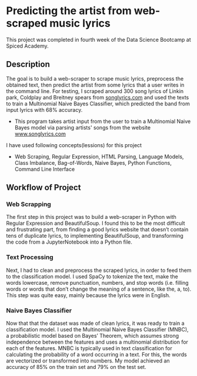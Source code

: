 # Predicting the artist from web-scraped music lyrics

This project was completed in fourth week of the Data Science Bootcamp at Spiced Academy.

## Description
The goal is to build a web-scraper to scrape music lyrics, preprocess the obtained text, then predict the artist from some lyrics that a user writes in the command line. For testing, I scraped around 300 song lyrics of Linkin park, Coldplay and Breitney spears from [songlyrics.com](www.songlyrics.com) and used the texts to train a Multinomial Naive Bayes Classifier, which predicted the band from input lyrics with 68% accuracy.

- This program takes artist input from the user to train a Multinomial Naive Bayes model via parsing artists' songs from the website www.songlyrics.com

I have used following concepts(lessions) for this project
- Web Scraping, Regular Expression, HTML Parsing, Language Models, Class Imbalance, Bag-of-Words, Naive Bayes, Python Functions, Command Line Interface

## Workflow of Project

### Web Scrapping
The first step in this project was to build a web-scraper in Python with Regular Expression and BeautifulSoup. I found this to be the most difficult and frustrating part, from finding a good lyrics website that doesn’t contain tens of duplicate lyrics, to implementing BeautifulSoup, and transforming the code from a JupyterNotebook into a Python file.

### Text Processing
Next, I had to clean and preprocess the scraped lyrics, in order to feed them to the classification model. I used SpaCy to tokenize the text, make the words lowercase, remove punctuation, numbers, and stop words (i.e. filling words or words that don’t change the meaning of a sentence, like the, a, to). This step was quite easy, mainly because the lyrics were in English.

### Naive Bayes Classifier
Now that that the dataset was made of clean lyrics, it was ready to train a classification model. I used the Multinomial Naive Bayes Classifier (MNBC), a probabilistic model based on Bayes’ Theorem, which assumes strong independence between the features and uses a multinomial distribution for each of the features. MNBC is typically used in text classification for calculating the probability of a word occurring in a text. For this, the words are vectorized or transformed into numbers. My model achieved an accuracy of 85% on the train set and 79% on the test set.
